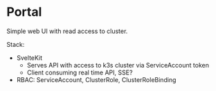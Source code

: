 # Portal

Simple web UI with read access to cluster.

Stack:
- SvelteKit
    - Serves API with access to k3s cluster via ServiceAccount token
    - Client consuming real time API, SSE?
- RBAC: ServiceAccount, ClusterRole, ClusterRoleBinding